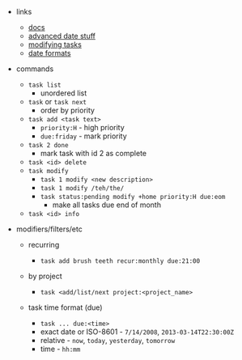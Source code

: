 
- links
   - [docs](https://taskwarrior.org/docs/)
   - [advanced date stuff](https://taskwarrior.org/docs/using_dates.html)
   - [modifying tasks](https://taskwarrior.org/docs/commands/modify.html)
   - [date formats](https://taskwarrior.org/docs/dates.html)


- commands
   - `task list`
      - unordered list
   - `task` or `task next`
      - order by priority
   - `task add <task text>`
      - `priority:H` - high priority
      - `due:friday` - mark priority
   - `task 2 done`
      - mark task with id 2 as complete
   - `task <id> delete`
   - `task modify`
      - `task 1 modify <new description>`
      - `task 1 modify /teh/the/`
      - `task status:pending modify +home priority:H due:eom`
         - make all tasks due end of month
   - `task <id> info`


- modifiers/filters/etc
   - recurring
      - `task add brush teeth recur:monthly due:21:00`

   - by project
      - `task <add/list/next project:<project_name>`
   - task time format (due)
      - `task ... due:<time>`
      - exact date or ISO-8601 - `7/14/2008`, `2013-03-14T22:30:00Z`
      - relative - `now`, `today`, `yesterday`, `tomorrow`
      - time - `hh:mm`

